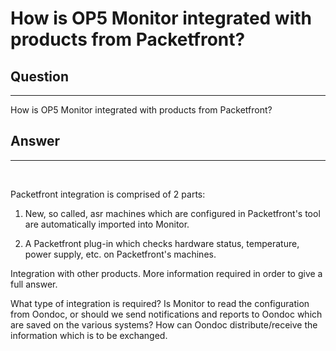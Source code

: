 # How is OP5 Monitor integrated with products from Packetfront?

## Question

* * * * *

How is OP5 Monitor integrated with products from Packetfront?

## Answer

* * * * *

 

Packetfront integration is comprised of 2 parts:

1. New, so called, asr machines which are configured in Packetfront's tool are automatically imported into Monitor.

2. A Packetfront plug-in which checks hardware status, temperature, power supply, etc. on Packetfront's machines.

Integration with other products. More information required in order to give a full answer.

What type of integration is required? Is Monitor to read the configuration from Oondoc, or should we send notifications and reports to Oondoc which are saved on the various systems? How can Oondoc distribute/receive the information which is to be exchanged.

